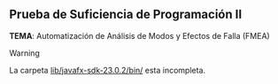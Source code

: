 ## Prueba de Suficiencia de Programación II
**TEMA**: Automatización de Análisis de Modos y Efectos de Falla (FMEA)

> [!WARNING]
> La carpeta [lib/javafx-sdk-23.0.2/bin/](https://github.com/DiegoVaRu/FMEA/edit/main/lib/javafx-sdk-23.0.2/bin/) esta incompleta.
